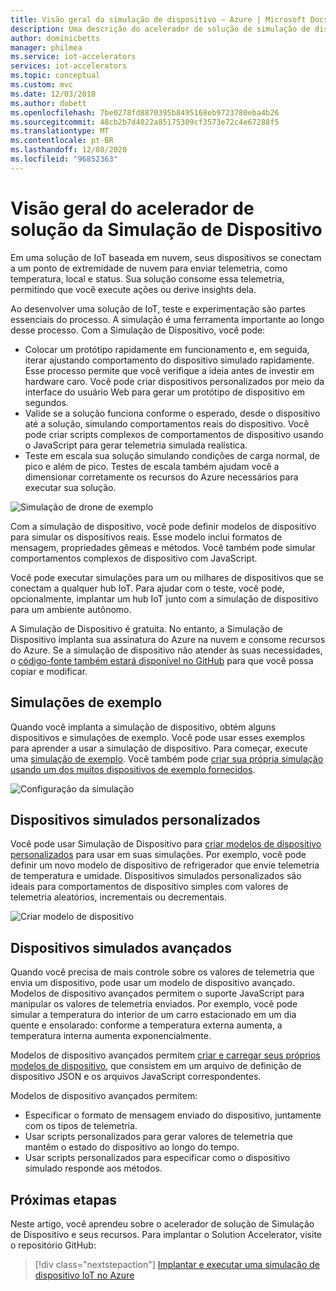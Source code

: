 ```yaml
---
title: Visão geral da simulação de dispositivo – Azure | Microsoft Docs
description: Uma descrição do acelerador de solução de simulação de dispositivo e suas funcionalidades.
author: dominicbetts
manager: philmea
ms.service: iot-accelerators
services: iot-accelerators
ms.topic: conceptual
ms.custom: mvc
ms.date: 12/03/2018
ms.author: dobett
ms.openlocfilehash: 7be0278fd8870395b8495168eb9723780eba4b26
ms.sourcegitcommit: 48cb2b7d4022a85175309cf3573e72c4e67288f5
ms.translationtype: MT
ms.contentlocale: pt-BR
ms.lasthandoff: 12/08/2020
ms.locfileid: "96852363"
---
```

# <a name="device-simulation-solution-accelerator-overview"></a>Visão geral do acelerador de solução da Simulação de Dispositivo

Em uma solução de IoT baseada em nuvem, seus dispositivos se conectam a um ponto de extremidade de nuvem para enviar telemetria, como temperatura, local e status. Sua solução consome essa telemetria, permitindo que você execute ações ou derive insights dela.

Ao desenvolver uma solução de IoT, teste e experimentação são partes essenciais do processo. A simulação é uma ferramenta importante ao longo desse processo. Com a Simulação de Dispositivo, você pode:

* Colocar um protótipo rapidamente em funcionamento e, em seguida, iterar ajustando comportamento do dispositivo simulado rapidamente. Esse processo permite que você verifique a ideia antes de investir em hardware caro. Você pode criar dispositivos personalizados por meio da interface do usuário Web para gerar um protótipo de dispositivo em segundos.
* Valide se a solução funciona conforme o esperado, desde o dispositivo até a solução, simulando comportamentos reais do dispositivo. Você pode criar scripts complexos de comportamentos de dispositivo usando o JavaScript para gerar telemetria simulada realística.
* Teste em escala sua solução simulando condições de carga normal, de pico e além de pico. Testes de escala também ajudam você a dimensionar corretamente os recursos do Azure necessários para executar sua solução.

![Simulação de drone de exemplo](media/iot-accelerators-device-simulation-overview/dronesimulation.png)

Com a simulação de dispositivo, você pode definir modelos de dispositivo para simular os dispositivos reais. Esse modelo inclui formatos de mensagem, propriedades gêmeas e métodos. Você também pode simular comportamentos complexos de dispositivo com JavaScript.

Você pode executar simulações para um ou milhares de dispositivos que se conectam a qualquer hub IoT. Para ajudar com o teste, você pode, opcionalmente, implantar um hub IoT junto com a simulação de dispositivo para um ambiente autônomo.

A Simulação de Dispositivo é gratuita. No entanto, a Simulação de Dispositivo implanta sua assinatura do Azure na nuvem e consome recursos do Azure. Se a simulação de dispositivo não atender às suas necessidades, o [código-fonte também estará disponível no GitHub](https://github.com/Azure/device-simulation-dotnet) para que você possa copiar e modificar.

## <a name="sample-simulations"></a>Simulações de exemplo

Quando você implanta a simulação de dispositivo, obtém alguns dispositivos e simulações de exemplo. Você pode usar esses exemplos para aprender a usar a simulação de dispositivo. Para começar, execute uma [simulação de exemplo](https://github.com/Azure/device-simulation-dotnet/blob/master/README.md). Você também pode [criar sua própria simulação usando um dos muitos dispositivos de exemplo fornecidos](iot-accelerators-device-simulation-create-simulation.md).

![Configuração da simulação](media/iot-accelerators-device-simulation-overview/samplesimulation1.png)

## <a name="custom-simulated-devices"></a>Dispositivos simulados personalizados

Você pode usar Simulação de Dispositivo para [criar modelos de dispositivo personalizados](iot-accelerators-device-simulation-create-custom-device.md) para usar em suas simulações. Por exemplo, você pode definir um novo modelo de dispositivo de refrigerador que envie telemetria de temperatura e umidade. Dispositivos simulados personalizados são ideais para comportamentos de dispositivo simples com valores de telemetria aleatórios, incrementais ou decrementais.

![Criar modelo de dispositivo](media/iot-accelerators-device-simulation-overview/adddevicemodel.png)

## <a name="advanced-simulated-devices"></a>Dispositivos simulados avançados

Quando você precisa de mais controle sobre os valores de telemetria que envia um dispositivo, pode usar um modelo de dispositivo avançado. Modelos de dispositivo avançados permitem o suporte JavaScript para manipular os valores de telemetria enviados. Por exemplo, você pode simular a temperatura do interior de um carro estacionado em um dia quente e ensolarado: conforme a temperatura externa aumenta, a temperatura interna aumenta exponencialmente.

Modelos de dispositivo avançados permitem [criar e carregar seus próprios modelos de dispositivo](iot-accelerators-device-simulation-advanced-device.md), que consistem em um arquivo de definição de dispositivo JSON e os arquivos JavaScript correspondentes.

Modelos de dispositivo avançados permitem:

* Especificar o formato de mensagem enviado do dispositivo, juntamente com os tipos de telemetria.
* Usar scripts personalizados para gerar valores de telemetria que mantêm o estado do dispositivo ao longo do tempo.
* Usar scripts personalizados para especificar como o dispositivo simulado responde aos métodos.

## <a name="next-steps"></a>Próximas etapas

Neste artigo, você aprendeu sobre o acelerador de solução de Simulação de Dispositivo e seus recursos. Para implantar o Solution Accelerator, visite o repositório GitHub:

> [!div class="nextstepaction"]
> [Implantar e executar uma simulação de dispositivo IoT no Azure](https://github.com/Azure/device-simulation-dotnet/blob/master/README.md)
